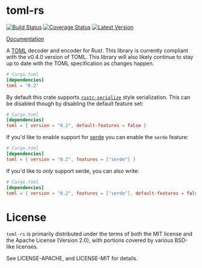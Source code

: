 # toml-rs

[![Build Status](https://travis-ci.org/alexcrichton/toml-rs.svg?branch=master)](https://travis-ci.org/alexcrichton/toml-rs)
[![Coverage Status](https://coveralls.io/repos/alexcrichton/toml-rs/badge.svg?branch=master&service=github)](https://coveralls.io/github/alexcrichton/toml-rs?branch=master)
[![Latest Version](https://img.shields.io/crates/v/toml.svg)](https://crates.io/crates/toml)

[Documentation](http://alexcrichton.com/toml-rs)

A [TOML][toml] decoder and encoder for Rust. This library is currently compliant with
the v0.4.0 version of TOML. This library will also likely continue to stay up to
date with the TOML specification as changes happen.

[toml]: https://github.com/toml-lang/toml

```toml
# Cargo.toml
[dependencies]
toml = "0.2"
```

By default this crate supports [`rustc-serialize`] style serialization. This can
be disabled though by disabling the default feature set:

[`rustc-serialize`]: http://github.com/rust-lang/rustc-serialize

```toml
# Cargo.toml
[dependencies]
toml = { version = "0.2", default-features = false }
```

If you'd like to enable support for [serde] you can enable the `serde` feature:

[serde]: https://github.com/serde-rs/serde

```toml
# Cargo.toml
[dependencies]
toml = { version = "0.2", features = ["serde"] }
```

If you'd like to *only* support serde, you can also write:

[serde]: https://github.com/serde-rs/serde

```toml
# Cargo.toml
[dependencies]
toml = { version = "0.2", features = ["serde"], default-features = false }
```

# License

`toml-rs` is primarily distributed under the terms of both the MIT license and
the Apache License (Version 2.0), with portions covered by various BSD-like
licenses.

See LICENSE-APACHE, and LICENSE-MIT for details.
